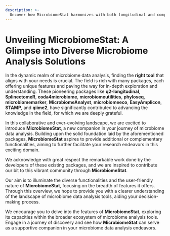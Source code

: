 ```yaml
---
description: >-
  Uncover how MicrobiomeStat harmonizes with both longitudinal and comprehensive packages in the field. Delve into the attributes, analyses, and other key features that contribute to the broader landscape!
---
```


# Unveiling MicrobiomeStat: A Glimpse into Diverse Microbiome Analysis Solutions

In the dynamic realm of microbiome data analysis, finding the **right tool** that aligns with your needs is crucial. The field is rich with many packages, each offering unique features and paving the way for in-depth exploration and understanding. These pioneering packages like **q2-longitudinal**, **SplinectomeR**, **coda4microbiome**, **microbiomeutilities**, **phyloseq**, **microbiomemarker**, **MicrobiomeAnalyst**, **microbiomeeco**, **EasyAmplicon**, **STAMP**, and **qiime2**, have significantly contributed to advancing the knowledge in the field, for which we are deeply grateful.

In this collaborative and ever-evolving landscape, we are excited to introduce **MicrobiomeStat**, a new companion in your journey of microbiome data analysis. Building upon the solid foundation laid by the aforementioned packages, **MicrobiomeStat** aspires to provide additional or complementary functionalities, aiming to further facilitate your research endeavors in this exciting domain.

We acknowledge with great respect the remarkable work done by the developers of these existing packages, and we are inspired to contribute our bit to this vibrant community through **MicrobiomeStat**.

Our aim is to illuminate the diverse functionalities and the user-friendly nature of **MicrobiomeStat**, focusing on the breadth of features it offers. Through this overview, we hope to provide you with a clearer understanding of the landscape of microbiome data analysis tools, aiding your decision-making process.

We encourage you to delve into the features of **MicrobiomeStat**, exploring its capacities within the broader ecosystem of microbiome analysis tools. Engage in a journey of discovery and see how **MicrobiomeStat** can serve as a supportive companion in your microbiome data analysis endeavors.
&#x20;
